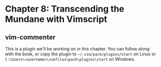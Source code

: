 # Chapter 8: Transcending the Mundane with Vimscript

## vim-commenter

This is a plugin we'll be working on in this chapter. You can follow along with
the book, or copy the plugin to `~/.vim/pack/plugins/start` on Linux or
`C:\Users\<username>\vimfiles\pack\plugins\start` on Windows.
